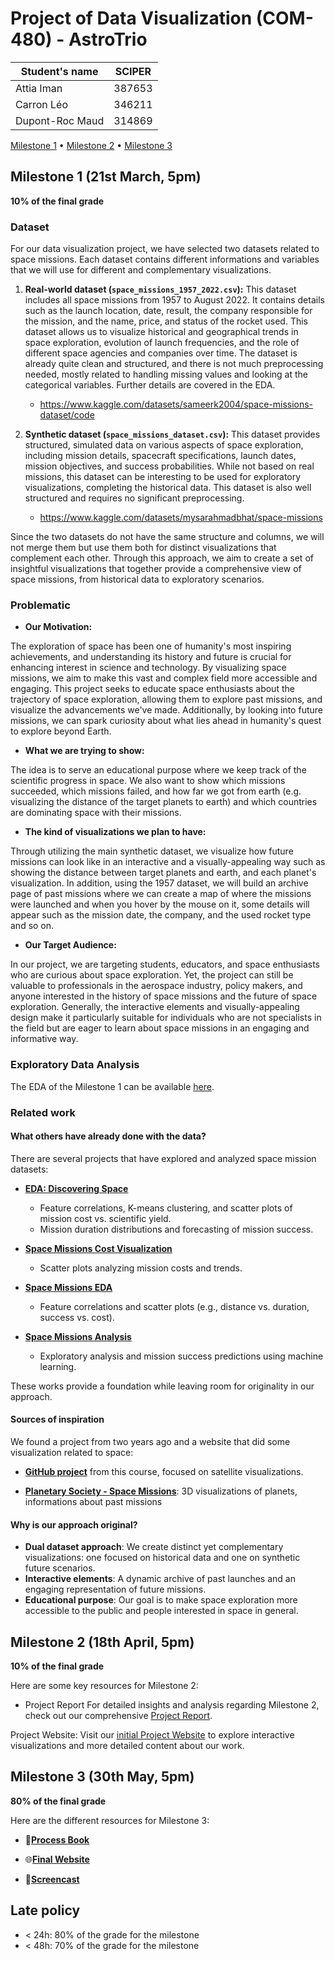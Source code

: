 # Project of Data Visualization (COM-480) - AstroTrio

| Student's name | SCIPER |
| -------------- | ------ |
|Attia Iman|387653|
|Carron Léo|346211|
|Dupont-Roc Maud|314869|

[Milestone 1](#milestone-1) • [Milestone 2](#milestone-2) • [Milestone 3](#milestone-3)

## Milestone 1 (21st March, 5pm)

**10% of the final grade**

### Dataset

For our data visualization project, we have selected two datasets related to space missions. Each dataset contains different informations and variables that we will use for different and complementary visualizations.  

1. **Real-world dataset (```space_missions_1957_2022.csv```):** This dataset includes all space missions from 1957 to August 2022. It contains details such as the launch location, date, result, the company responsible for the mission, and the name, price, and status of the rocket used. This dataset allows us to visualize historical and geographical trends in space exploration, evolution of launch frequencies, and the role of different space agencies and companies over time. The dataset is already quite clean and structured, and there is not much preprocessing needed, mostly related to handling missing values and looking at the categorical variables. Further details are covered in the EDA.  
   - https://www.kaggle.com/datasets/sameerk2004/space-missions-dataset/code

2. **Synthetic dataset (```space_missions_dataset.csv```):** This dataset provides structured, simulated data on various aspects of space exploration, including mission details, spacecraft specifications, launch dates, mission objectives, and success probabilities. While not based on real missions, this dataset can be interesting to be used for exploratory visualizations, completing the historical data. This dataset is also well structured and requires no significant preprocessing.
   - https://www.kaggle.com/datasets/mysarahmadbhat/space-missions

Since the two datasets do not have the same structure and columns, we will not merge them but use them both for distinct visualizations that complement each other. Through this approach, we aim to create a set of insightful visualizations that together provide a comprehensive view of space missions, from historical data to exploratory scenarios.  

### Problematic

-  **Our Motivation:**

The exploration of space has been one of humanity's most inspiring achievements, and understanding its history and future is crucial for enhancing interest in science and technology. By visualizing space missions, we aim to make this vast and complex field more accessible and engaging. This project seeks to educate space enthusiasts about the trajectory of space exploration, allowing them to explore past missions, and visualize the advancements we've made. Additionally, by looking into future missions, we can spark curiosity about what lies ahead in humanity's quest to explore beyond Earth.

- **What we are trying to show:**

The idea is to serve an educational purpose where we keep track of the scientific progress in space. We also want to show which missions succeeded, which missions failed, and how far we got from earth (e.g. visualizing the distance of the target planets to earth) and which countries are dominating space with their missions.


- **The kind of visualizations we plan to have:**

Through utilizing the main synthetic dataset, we visualize how future missions can look like in an interactive and a visually-appealing way such as showing the distance between target planets and earth, and each planet's visualization.
In addition, using the 1957 dataset, we will build an archive page of past missions where we can create a map of where the missions were launched and when you hover by the mouse on it, some details will appear such as the mission date, the company, and the used rocket type and so on.

- **Our Target Audience:**

In our project, we are targeting students, educators, and space enthusiasts who are curious about space exploration. Yet, the project can still be valuable to professionals in the aerospace industry, policy makers, and anyone interested in the history of space missions and the future of space exploration. Generally, the interactive elements and visually-appealing design make it particularly suitable for individuals who are not specialists in the field but are eager to learn about space missions in an engaging and informative way.


### Exploratory Data Analysis

The EDA of the Milestone 1 can be available [here](Reports/Milestone_1_EDA.md).

### Related work

#### What others have already done with the data?  
There are several projects that have explored and analyzed space mission datasets:  
- **[EDA: Discovering Space](https://www.kaggle.com/code/timurkhabirovich/eda-discovering-space)**  
  - Feature correlations, K-means clustering, and scatter plots of mission cost vs. scientific yield.  
  - Mission duration distributions and forecasting of mission success.  

- **[Space Missions Cost Visualization](https://www.kaggle.com/code/stpeteishii/space-mission-cost-visualize-importance)**  
  - Scatter plots analyzing mission costs and trends.  

- **[Space Missions EDA](https://www.kaggle.com/code/hainescity/space-missions-eda)**  
  - Feature correlations and scatter plots (e.g., distance vs. duration, success vs. cost).  

- **[Space Missions Analysis](https://www.kaggle.com/code/timothyddumba/space-missions)**  
  - Exploratory analysis and mission success predictions using machine learning.

These works provide a foundation while leaving room for originality in our approach.  

#### Sources of inspiration  

We found a project from two years ago and a website that did some visualization related to space:

- **[GitHub project](https://github.com/com-480-data-visualization/project-2023-astro-vizards)** from this course, focused on satellite visualizations.

- **[Planetary Society - Space Missions](https://www.planetary.org/space-missions)**: 3D visualizations of planets, informations about past missions

#### Why is our approach original?  
- **Dual dataset approach**: We create distinct yet complementary visualizations: one focused on historical data and one on synthetic future scenarios.  
- **Interactive elements**: A dynamic archive of past launches and an engaging representation of future missions.  
- **Educational purpose**: Our goal is to make space exploration more accessible to the public and people interested in space in general.

## Milestone 2 (18th April, 5pm)

**10% of the final grade**

Here are some key resources for Milestone 2:
- Project Report
For detailed insights and analysis regarding Milestone 2, check out our comprehensive [Project Report](Reports/Milestone_2.pdf).

Project Website:
Visit our [initial Project Website](https://com-480-data-visualization.github.io/AstroTrio/) to explore interactive visualizations and more detailed content about our work.

## Milestone 3 (30th May, 5pm)

**80% of the final grade**

Here are the different resources for Milestone 3:

- 📕[**Process Book**](Reports/Process_Book.pdf)

- 🌐[**Final Website**](https://com-480-data-visualization.github.io/AstroTrio/)

- 🎥[**Screencast**](https://...)


## Late policy

- < 24h: 80% of the grade for the milestone
- < 48h: 70% of the grade for the milestone

